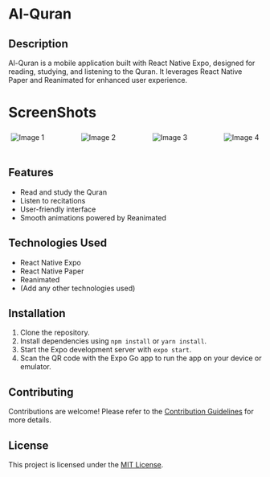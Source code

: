 # Al-Quran

## Description
Al-Quran is a mobile application built with React Native Expo, designed for reading, studying, and listening to the Quran. It leverages React Native Paper and Reanimated for enhanced user experience.


# ScreenShots
<div style="display: flex; flex-wrap: wrap; justify-content: space-between; margin-bottom: 20px;">
  <img src="./screenshots/image.jpg" alt="Image 1" style="height: 372x; margin-bottom: 15px; padding: 5px;">
  <img src="./screenshots/image1.jpg" alt="Image 2" style="height: 372x; margin-bottom: 15px; padding: 5px;">
  <img src="./screenshots/image2.jpg" alt="Image 3" style="height: 372x; margin-bottom: 15px; padding: 5px;">
  <img src="./screenshots/image3.jpg" alt="Image 4" style="height: 372x; margin-bottom: 15px; padding: 5px;">
</div>



## Features
- Read and study the Quran
- Listen to recitations
- User-friendly interface
- Smooth animations powered by Reanimated

## Technologies Used
- React Native Expo
- React Native Paper
- Reanimated
- (Add any other technologies used)

## Installation
1. Clone the repository.
2. Install dependencies using `npm install` or `yarn install`.
3. Start the Expo development server with `expo start`.
4. Scan the QR code with the Expo Go app to run the app on your device or emulator.

## Contributing
Contributions are welcome! Please refer to the [Contribution Guidelines](CONTRIBUTING.md) for more details.

## License
This project is licensed under the [MIT License](LICENSE).
